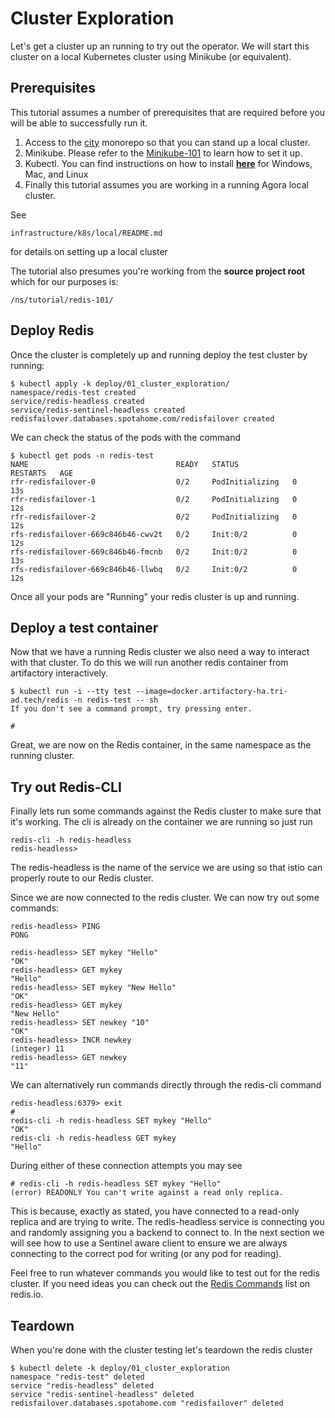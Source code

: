 # Cluster Exploration

Let's get a cluster up an running to try out the operator. We will start this
cluster on a local Kubernetes cluster using Minikube (or equivalent).

## Prerequisites

This tutorial assumes a number of prerequisites that are required before you
will be able to successfully run it.

1. Access to the [city](https://github.com/wp-wcm/city) monorepo so that you
can stand up a local cluster.
2. Minikube. Please refer to the [Minikube-101](https://developer.woven-city.toyota/docs/default/Component/minikube-tutorial) to learn how to set it up.
3. Kubectl. You can find instructions on how to install
[**here**](https://minikube.sigs.k8s.io/docs/start/) for Windows, Mac, and Linux
4. Finally this tutorial assumes you are working in a running Agora local
cluster.

See

```shell
infrastructure/k8s/local/README.md
```

for details on setting up a local cluster

The tutorial also presumes you're working from the **source project root**
which for our purposes is:

```shell
/ns/tutorial/redis-101/
```

## Deploy Redis

Once the cluster is completely up and running deploy the test cluster by running:

```shell
$ kubectl apply -k deploy/01_cluster_exploration/
namespace/redis-test created
service/redis-headless created
service/redis-sentinel-headless created
redisfailover.databases.spotahome.com/redisfailover created
```

We can check the status of the pods with the command

```shell
$ kubectl get pods -n redis-test
NAME                                 READY   STATUS            RESTARTS   AGE
rfr-redisfailover-0                  0/2     PodInitializing   0          13s
rfr-redisfailover-1                  0/2     PodInitializing   0          12s
rfr-redisfailover-2                  0/2     PodInitializing   0          12s
rfs-redisfailover-669c846b46-cwv2t   0/2     Init:0/2          0          12s
rfs-redisfailover-669c846b46-fmcnb   0/2     Init:0/2          0          13s
rfs-redisfailover-669c846b46-llwbq   0/2     Init:0/2          0          12s
```

Once all your pods are "Running" your redis cluster is up and running.

## Deploy a test container

Now that we have a running Redis cluster we also need a way to interact with
that cluster. To do this we will run another redis container from artifactory
interactively.

```shell
$ kubectl run -i --tty test --image=docker.artifactory-ha.tri-ad.tech/redis -n redis-test -- sh
If you don't see a command prompt, try pressing enter.

#
```

Great, we are now on the Redis container, in the same namespace as the running
cluster.

## Try out Redis-CLI

Finally lets run some commands against the Redis cluster to make sure that it's
working. The cli is already on the container we are running so just run

```shell
redis-cli -h redis-headless
redis-headless> 
```

The redis-headless is the name of the service we are using so that istio can
properly route to our Redis cluster.

Since we are now connected to the redis cluster. We can now try out some
commands:

```shell
redis-headless> PING
PONG

redis-headless> SET mykey "Hello"
"OK"
redis-headless> GET mykey
"Hello"
redis-headless> SET mykey "New Hello"
"OK"
redis-headless> GET mykey
"New Hello"
redis-headless> SET newkey "10"
"OK"
redis-headless> INCR newkey
(integer) 11
redis-headless> GET newkey
"11"
```

We can alternatively run commands directly through the redis-cli command

```shell
redis-headless:6379> exit
#
redis-cli -h redis-headless SET mykey "Hello"
"OK"
redis-cli -h redis-headless GET mykey
"Hello"
```

During either of these connection attempts you may see

```shell
# redis-cli -h redis-headless SET mykey "Hello"
(error) READONLY You can't write against a read only replica.
```

This is because, exactly as stated, you have connected to a read-only replica
and are trying to write. The redis-headless service is connecting you and
randomly assigning you a backend to connect to. In the next section we will see
how to use a Sentinel aware client to ensure we are always connecting to the
correct pod for writing (or any pod for reading).

Feel free to run whatever commands you would like to test out for the redis
cluster. If you need ideas you can check out the [Redis Commands](https://redis.io/commands/) list on redis.io.

## Teardown

When you're done with the cluster testing let's teardown the redis cluster

```shell
$ kubectl delete -k deploy/01_cluster_exploration
namespace "redis-test" deleted
service "redis-headless" deleted
service "redis-sentinel-headless" deleted
redisfailover.databases.spotahome.com "redisfailover" deleted
```
